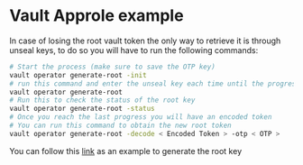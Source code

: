 # Vault Approle example
In case of losing the root vault token the only way to retrieve it is through unseal keys, to do so you will have to run the following commands:
```sh
# Start the process (make sure to save the OTP key)
vault operator generate-root -init
# run this command and enter the unseal key each time until the progress is 3/3
vault operator generate-root
# Run this to check the status of the root key
vault operator generate-root -status
# Once you reach the last progress you will have an encoded token
# You can run this command to obtain the new root token
vault operator generate-root -decode < Encoded Token > -otp < OTP >
```

You can follow this [link](https://sleeplessbeastie.eu/2022/12/26/how-to-generate-new-vault-root-token/) as an example to generate the root key